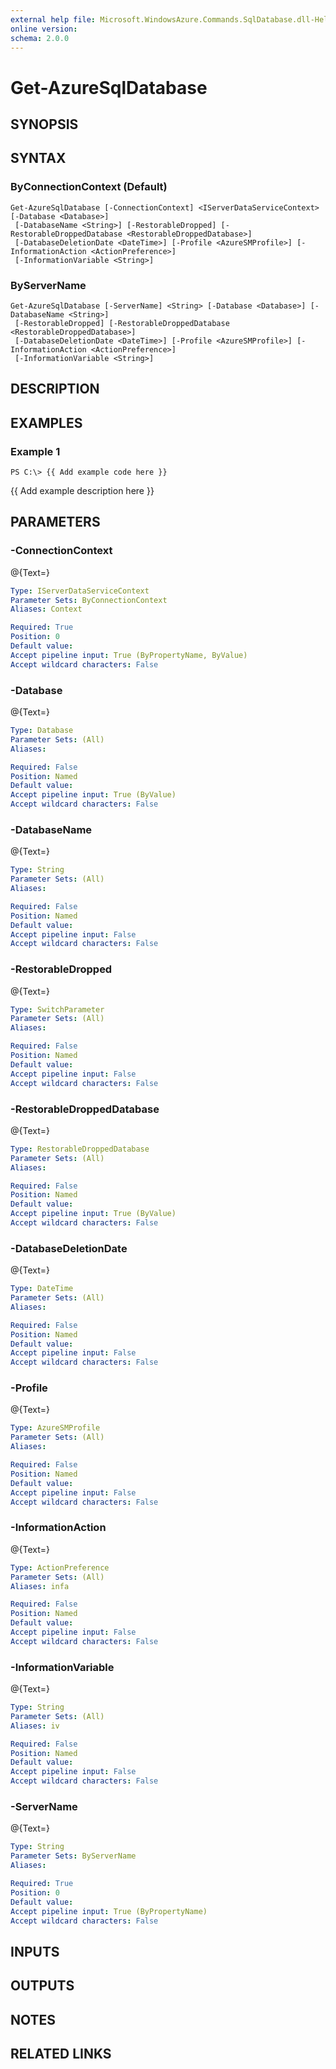 ```yaml
---
external help file: Microsoft.WindowsAzure.Commands.SqlDatabase.dll-Help.xml
online version: 
schema: 2.0.0
---
```


# Get-AzureSqlDatabase
## SYNOPSIS

## SYNTAX

### ByConnectionContext (Default)
```
Get-AzureSqlDatabase [-ConnectionContext] <IServerDataServiceContext> [-Database <Database>]
 [-DatabaseName <String>] [-RestorableDropped] [-RestorableDroppedDatabase <RestorableDroppedDatabase>]
 [-DatabaseDeletionDate <DateTime>] [-Profile <AzureSMProfile>] [-InformationAction <ActionPreference>]
 [-InformationVariable <String>]
```

### ByServerName
```
Get-AzureSqlDatabase [-ServerName] <String> [-Database <Database>] [-DatabaseName <String>]
 [-RestorableDropped] [-RestorableDroppedDatabase <RestorableDroppedDatabase>]
 [-DatabaseDeletionDate <DateTime>] [-Profile <AzureSMProfile>] [-InformationAction <ActionPreference>]
 [-InformationVariable <String>]
```

## DESCRIPTION

## EXAMPLES

### Example 1
```
PS C:\> {{ Add example code here }}
```

{{ Add example description here }}

## PARAMETERS

### -ConnectionContext
@{Text=}

```yaml
Type: IServerDataServiceContext
Parameter Sets: ByConnectionContext
Aliases: Context

Required: True
Position: 0
Default value: 
Accept pipeline input: True (ByPropertyName, ByValue)
Accept wildcard characters: False
```

### -Database
@{Text=}

```yaml
Type: Database
Parameter Sets: (All)
Aliases: 

Required: False
Position: Named
Default value: 
Accept pipeline input: True (ByValue)
Accept wildcard characters: False
```

### -DatabaseName
@{Text=}

```yaml
Type: String
Parameter Sets: (All)
Aliases: 

Required: False
Position: Named
Default value: 
Accept pipeline input: False
Accept wildcard characters: False
```

### -RestorableDropped
@{Text=}

```yaml
Type: SwitchParameter
Parameter Sets: (All)
Aliases: 

Required: False
Position: Named
Default value: 
Accept pipeline input: False
Accept wildcard characters: False
```

### -RestorableDroppedDatabase
@{Text=}

```yaml
Type: RestorableDroppedDatabase
Parameter Sets: (All)
Aliases: 

Required: False
Position: Named
Default value: 
Accept pipeline input: True (ByValue)
Accept wildcard characters: False
```

### -DatabaseDeletionDate
@{Text=}

```yaml
Type: DateTime
Parameter Sets: (All)
Aliases: 

Required: False
Position: Named
Default value: 
Accept pipeline input: False
Accept wildcard characters: False
```

### -Profile
@{Text=}

```yaml
Type: AzureSMProfile
Parameter Sets: (All)
Aliases: 

Required: False
Position: Named
Default value: 
Accept pipeline input: False
Accept wildcard characters: False
```

### -InformationAction
@{Text=}

```yaml
Type: ActionPreference
Parameter Sets: (All)
Aliases: infa

Required: False
Position: Named
Default value: 
Accept pipeline input: False
Accept wildcard characters: False
```

### -InformationVariable
@{Text=}

```yaml
Type: String
Parameter Sets: (All)
Aliases: iv

Required: False
Position: Named
Default value: 
Accept pipeline input: False
Accept wildcard characters: False
```

### -ServerName
@{Text=}

```yaml
Type: String
Parameter Sets: ByServerName
Aliases: 

Required: True
Position: 0
Default value: 
Accept pipeline input: True (ByPropertyName)
Accept wildcard characters: False
```

## INPUTS

## OUTPUTS

## NOTES

## RELATED LINKS

